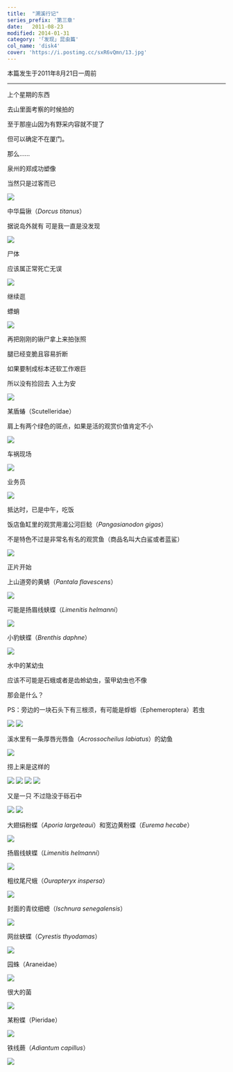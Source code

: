 ```yaml
---
title:  "溯溪行记"
series_prefix: '第三章'
date:   2011-08-23
modified: 2014-01-31
category: '｢发现｣ 昆虫篇'
col_name: 'disk4'
cover: 'https://i.postimg.cc/sxR6vQmn/13.jpg'
---
```

本篇发生于2011年8月21日一周前

---

上个星期的东西

去山里面考察的时候拍的

至于那座山因为有野采内容就不提了

但可以确定不在厦门。

那么……

泉州的郑成功塑像

当然只是过客而已

<img class='disc' src='https://i.postimg.cc/LsXrp1QL/1.jpg'>

中华扁锹（<i>Dorcus titanus</i>）

据说岛外就有 可是我一直是没发现

<img class='disc' src='https://i.postimg.cc/YSsTqCTV/2.jpg'>

尸体

应该属正常死亡无误

<img class='disc' src='https://i.postimg.cc/9XTsCVb8/3.jpg'>

继续逛

螵蛸

<img class='disc' src='https://i.postimg.cc/15Q2zTY9/4.jpg'>

再把刚刚的锹尸拿上来拍张照

腿已经变脆且容易折断

如果要制成标本还软工作艰巨

所以没有捡回去 入土为安

<img class='disc' src='https://i.postimg.cc/WzMyn6tL/5.jpg'>

某盾蝽（Scutelleridae）

肩上有两个绿色的斑点，如果是活的观赏价值肯定不小

<img class='disc' src='https://i.postimg.cc/0203KfL7/6.jpg'>

车祸现场

<img class='disc' src='https://i.postimg.cc/Fztq3nrV/7.jpg'>

业务员

<img class='disc' src='https://i.postimg.cc/Y9LZ4wHS/8.jpg'>

抵达时，已是中午，吃饭

饭店鱼缸里的观赏用湄公河巨鲶（<i>Pangasianodon gigas</i>）

不是特色不过是非常名有名的观赏鱼（商品名叫大白鲨或者蓝鲨）

<img class='disc' src='https://i.postimg.cc/T32sVb6F/9.jpg'>

正片开始

上山道旁的黄蜻（<i>Pantala flavescens</i>）

<img class='disc' src='https://i.postimg.cc/JzT2Ph7n/10.jpg'>

可能是扬眉线蛱蝶（<i>Limenitis helmanni</i>）

<img class='disc' src='https://i.postimg.cc/qRKDJXsh/11.jpg'>

小豹蛱蝶（<i>Brenthis daphne</i>）

<img class='disc' src='https://i.postimg.cc/d0LSXKD9/12.jpg'>

水中的某幼虫

应该不可能是石蛾或者是齿蛉幼虫，萤甲幼虫也不像

那会是什么？

PS：旁边的一块石头下有三根须，有可能是蜉蝣（Ephemeroptera）若虫

<img class='disc' src='https://i.postimg.cc/sxR6vQmn/13.jpg'>

<img class='disc' src='https://i.postimg.cc/GtJMYLSb/14.jpg'>

溪水里有一条厚唇光唇鱼（<i>Acrossocheilus labiatus</i>）的幼鱼

<img class='disc' src='https://i.postimg.cc/KYwshsMh/15.jpg'>

捞上来是这样的

<img class='disc' src='https://i.postimg.cc/kMxYLsML/16.jpg'>

<img class='disc' src='https://i.postimg.cc/KvxpbTRj/17.jpg'>

<img class='disc' src='https://i.postimg.cc/vHhqZmVz/18.jpg'>

<img class='disc' src='https://i.postimg.cc/pLd0htQt/19.jpg'>

又是一只 不过隐没于砾石中

<img class='disc' src='https://i.postimg.cc/mg6m76V1/20.jpg'>

<img class='disc' src='https://i.postimg.cc/KYkJfrsq/21.jpg'>

大翅绢粉蝶（<i>Aporia largeteaui</i>）和宽边黄粉蝶（<i>Eurema hecabe</i>）

<img class='disc' src='https://i.postimg.cc/mkRjbxZJ/22.jpg'>

扬眉线蛱蝶（<i>Limenitis helmanni</i>）

<img class='disc' src='https://i.postimg.cc/SscVFQ4c/23.jpg'>

粗纹尾尺蛾（<i>Ourapteryx inspersa</i>）

<img class='disc' src='https://i.postimg.cc/VNx4VrxY/24.jpg'>

封面的青纹细蟌（<i>Ischnura senegalensis</i>）

<img class='disc' src='https://i.postimg.cc/tJ55JrYT/25.jpg'>

网丝蛱蝶（<i>Cyrestis thyodamas</i>）

<img class='disc' src='https://i.postimg.cc/nVYT3L0J/26.jpg'>

园蛛（Araneidae）

<img class='disc' src='https://i.postimg.cc/WbN8CPHJ/27.jpg'>

很大的菌

<img class='disc' src='https://i.postimg.cc/FH1ZFVmr/28.jpg'>

某粉蝶（Pieridae）

<img class='disc' src='https://i.postimg.cc/c4FhN5pk/29.jpg'>

铁线蕨（<i>Adiantum capillus</i>）

<img class='disc' src='https://i.postimg.cc/RZ8TWJVc/30.jpg'>
